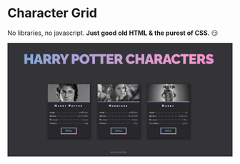 # Character Grid

No libraries, no javascript. 
 **Just good old HTML & the purest of CSS.**
:smirk:


![](character-grid.png)
